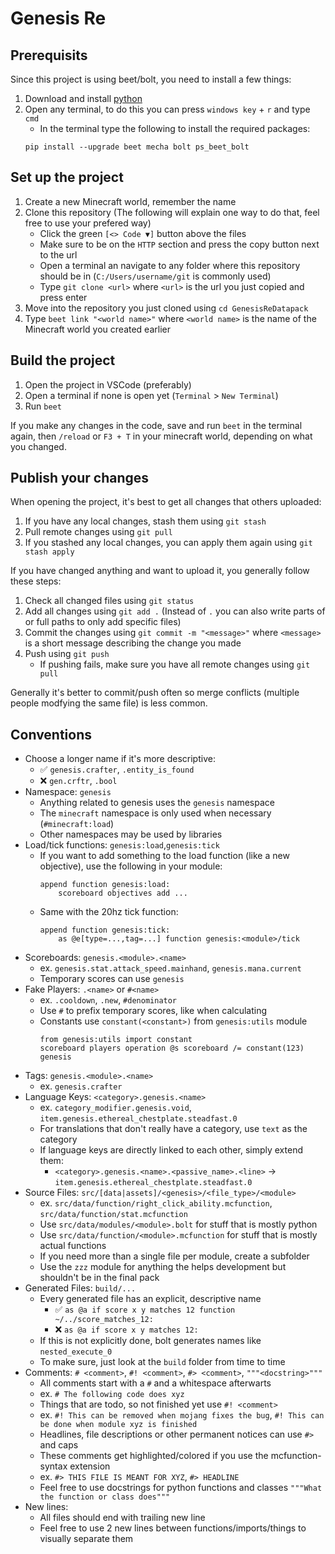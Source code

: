 # Genesis Re

## Prerequisits

Since this project is using beet/bolt, you need to install a few things:
1. Download and install [python](https://www.python.org)
2. Open any terminal, to do this you can press `windows key` + `r` and type `cmd`
    - In the terminal type the following to install the required packages:
    ```
    pip install --upgrade beet mecha bolt ps_beet_bolt
    ```

## Set up the project

1. Create a new Minecraft world, remember the name
2. Clone this repository (The following will explain one way to do that, feel free to use your prefered way)
    - Click the green `[<> Code ▼]` button above the files
    - Make sure to be on the `HTTP` section and press the copy button next to the url
    - Open a terminal an navigate to any folder where this repository should be in (`C:/Users/username/git` is commonly used)
    - Type `git clone <url>` where `<url>` is the url you just copied and press enter
3. Move into the repository you just cloned using `cd GenesisReDatapack`
4. Type `beet link "<world name>"` where `<world name>` is the name of the Minecraft world you created earlier

## Build the project

1. Open the project in VSCode (preferably)
2. Open a terminal if none is open yet (`Terminal` > `New Terminal`)
3. Run `beet`

If you make any changes in the code, save and run `beet` in the terminal again, then `/reload` or `F3 + T` in your minecraft world, depending on what you changed.

## Publish your changes

When opening the project, it's best to get all changes that others uploaded:
1. If you have any local changes, stash them using `git stash`
2. Pull remote changes using `git pull`
3. If you stashed any local changes, you can apply them again using `git stash apply`

If you have changed anything and want to upload it, you generally follow these steps:
1. Check all changed files using `git status`
2. Add all changes using `git add .` (Instead of `.` you can also write parts of or full paths to only add specific files)
3. Commit the changes using `git commit -m "<message>"` where `<message>` is a short message describing the change you made
4. Push using `git push`
    - If pushing fails, make sure you have all remote changes using `git pull`

Generally it's better to commit/push often so merge conflicts (multiple people modfying the same file) is less common.

## Conventions

- Choose a longer name if it's more descriptive:
    - :white_check_mark: `genesis.crafter`, `.entity_is_found`
    - :x: `gen.crftr`, `.bool`
- Namespace: `genesis`
    - Anything related to genesis uses the `genesis` namespace
    - The `minecraft` namespace is only used when necessary (`#minecraft:load`)
    - Other namespaces may be used by libraries
- Load/tick functions: `genesis:load`,`genesis:tick`
    - If you want to add something to the load function (like a new objective), use the following in your module:
        ```mcfunction
        append function genesis:load:
            scoreboard objectives add ...
        ```
    - Same with the 20hz tick function:
        ```mcfunction
        append function genesis:tick:
            as @e[type=...,tag=...] function genesis:<module>/tick
        ```
- Scoreboards: `genesis.<module>.<name>`
    - ex. `genesis.stat.attack_speed.mainhand`, `genesis.mana.current`
    - Temporary scores can use `genesis`
- Fake Players: `.<name>` or `#<name>`
    - ex. `.cooldown`, `.new`, `#denominator`
    - Use `#` to prefix temporary scores, like when calculating
    - Constants use `constant(<constant>)` from `genesis:utils` module
        ```mcfunction
        from genesis:utils import constant
        scoreboard players operation @s scoreboard /= constant(123) genesis
        ```
- Tags: `genesis.<module>.<name>`
    - ex. `genesis.crafter`
- Language Keys: `<category>.genesis.<name>`
    - ex. `category_modifier.genesis.void`, `item.genesis.ethereal_chestplate.steadfast.0`
    - For translations that don't really have a category, use `text` as the category
    - If language keys are directly linked to each other, simply extend them:
        - `<category>.genesis.<name>.<passive_name>.<line>` -> `item.genesis.ethereal_chestplate.steadfast.0`
- Source Files: `src/[data|assets]/<genesis>/<file_type>/<module>`
    - ex. `src/data/function/right_click_ability.mcfunction`, `src/data/function/stat.mcfunction`
    - Use `src/data/modules/<module>.bolt` for stuff that is mostly python
    - Use `src/data/function/<module>.mcfunction` for stuff that is mostly actual functions
    - If you need more than a single file per module, create a subfolder
    - Use the `zzz` module for anything the helps development but shouldn't be in the final pack
- Generated Files: `build/...`
    - Every generated file has an explicit, descriptive name
        - :white_check_mark: `as @a if score x y matches 12 function ~/../score_matches_12:`
        - :x: `as @a if score x y matches 12:`
    - If this is not explicitly done, bolt generates names like `nested_execute_0`
    - To make sure, just look at the `build` folder from time to time
- Comments: `# <comment>`, `#! <comment>`, `#> <comment>`, `"""<docstring>"""`
    - All comments start with a `#` and a whitespace afterwarts
    - ex. `# The following code does xyz`
    - Things that are todo, so not finished yet use `#! <comment>`
    - ex. `#! This can be removed when mojang fixes the bug`, `#! This can be done when module xyz is finished`
    - Headlines, file descriptions or other permanent notices can use `#>` and caps
    - These comments get highlighted/colored if you use the mcfunction-syntax extension
    - ex. `#> THIS FILE IS MEANT FOR XYZ`, `#> HEADLINE`
    - Feel free to use docstrings for python functions and classes `"""What the function or class does"""`
- New lines:
    - All files should end with trailing new line
    - Feel free to use 2 new lines between functions/imports/things to visually separate them
